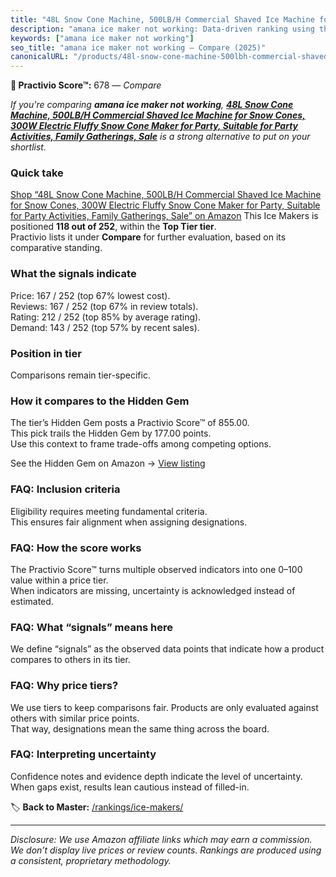 ```yaml
---
title: "48L Snow Cone Machine, 500LB/H Commercial Shaved Ice Machine for Snow Cones, 300W Electric Fluffy Snow Cone Maker for Party, Suitable for Party Activities, Family Gatherings, Sale"
description: "amana ice maker not working: Data-driven ranking using the Practivio Score™. Positioned by quality, value, demand, findability, momentum."
keywords: ["amana ice maker not working"]
seo_title: "amana ice maker not working — Compare (2025)"
canonicalURL: "/products/48l-snow-cone-machine-500lbh-commercial-shaved-ice-machine-for-snow-cones-300w-electric-fluffy-snow-cone-maker-for-party-suitable-for-party-activities-family-gatherings-sale-B0CS2ZJW2G/"
---
```


**🛒 Practivio Score™:** 678 — _Compare_


*If you're comparing **amana ice maker not working**, **[48L Snow Cone Machine, 500LB/H Commercial Shaved Ice Machine for Snow Cones, 300W Electric Fluffy Snow Cone Maker for Party, Suitable for Party Activities, Family Gatherings, Sale](https://www.amazon.com/dp/B0CS2ZJW2G?tag=practivio-20)** is a strong alternative to put on your shortlist.*
### Quick take
[Shop “48L Snow Cone Machine, 500LB/H Commercial Shaved Ice Machine for Snow Cones, 300W Electric Fluffy Snow Cone Maker for Party, Suitable for Party Activities, Family Gatherings, Sale” on Amazon](https://www.amazon.com/dp/B0CS2ZJW2G?tag=practivio-20)
This Ice Makers is positioned **118 out of 252**, within the **Top Tier tier**.  
Practivio lists it under **Compare** for further evaluation, based on its comparative standing.

### What the signals indicate
Price: 167 / 252 (top 67% lowest cost).  
Reviews: 167 / 252 (top 67% in review totals).  
Rating: 212 / 252 (top 85% by average rating).  
Demand: 143 / 252 (top 57% by recent sales).

### Position in tier
Comparisons remain tier-specific.

### How it compares to the Hidden Gem
The tier’s Hidden Gem posts a Practivio Score™ of 855.00.  
This pick trails the Hidden Gem by 177.00 points.  
Use this context to frame trade-offs among competing options.  

See the Hidden Gem on Amazon → [View listing](https://www.amazon.com/dp/B0964BF4N7?tag=practivio-20)

### FAQ: Inclusion criteria
Eligibility requires meeting fundamental criteria.  
This ensures fair alignment when assigning designations.

### FAQ: How the score works
The Practivio Score™ turns multiple observed indicators into one 0–100 value within a price tier.  
When indicators are missing, uncertainty is acknowledged instead of estimated.

### FAQ: What “signals” means here
We define “signals” as the observed data points that indicate how a product compares to others in its tier.

### FAQ: Why price tiers?
We use tiers to keep comparisons fair. Products are only evaluated against others with similar price points.  
That way, designations mean the same thing across the board.

### FAQ: Interpreting uncertainty
Confidence notes and evidence depth indicate the level of uncertainty.  
When gaps exist, results lean cautious instead of filled-in.

<!-- Missing template for Compare/CompareWithinPriceClass -->


🏷️ **Back to Master:** [/rankings/ice-makers/](/rankings/ice-makers/)

---
_Disclosure: We use Amazon affiliate links which may earn a commission. We don’t display live prices or review counts. Rankings are produced using a consistent, proprietary methodology._
